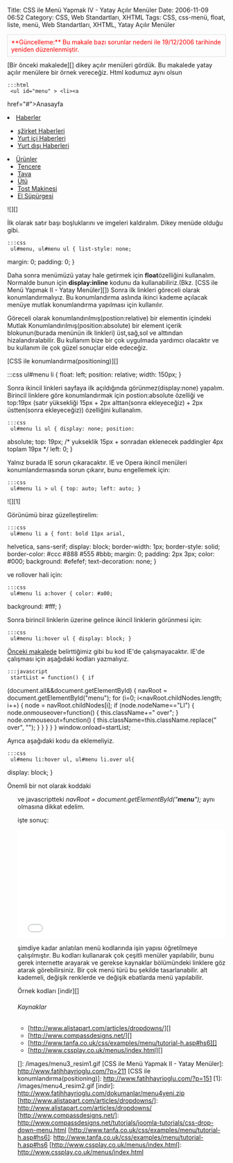 Title: CSS ile Menü Yapmak IV - Yatay Açılır Menüler
Date: 2006-11-09 06:52
Category: CSS, Web Standartları, XHTML
Tags: CSS, css-menü, float, liste, menü, Web Standartları, XHTML, Yatay Açılır Menüler

<div style="border:1px solid #ddd; color:#f00; padding:8px; margin-bottom:10px">
**Güncelleme:** Bu makale bazı sorunlar nedeni ile 19/12/2006 tarihinde
yeniden düzenlenmiştir.

</div>
[Bir önceki makalede][] dikey açılır menüleri gördük. Bu makalede yatay
açılır menülere bir örnek vereceğiz. Html kodumuz aynı olsun <!--more-->

	:::html
	 <ul id="menu" > <li><a
href="#">Anasayfa</a></li> <li><a href="#">Haberler</a>
<ul> <li><a href="#">şžirket Haberleri </a></li> <li><a
href="#">Yurt içi Haberleri </a></li> <li><a href="#">Yurt
dışı Haberleri</a></li> </ul> </li> <li><a
href="#">Ürünler</a> <ul> <li><a
href="#">Tencere</a></li> <li><a href="#">Tava</a></li>
<li><a href="#">Ütü</a></li> <li><a href="#">Tost Makinesi
</a></li> <li><a href="#">El Süpürgesi </a></li> </ul>
</li> </ul> 

![][]

İlk olarak satır başı boşluklarını ve imgeleri kaldıralım. Dikey menüde
olduğu gibi.

	:::css
	 ul#menu, ul#menu ul { list-style: none;
margin: 0; padding: 0; } 

Daha sonra menümüzü yatay hale getirmek için **float**özelliğini
kullanalım. Normalde bunun için **display:inline** kodunu da
kullanabiliriz.(Bkz. [CSS ile Menü Yapmak II - Yatay Menüler][]) Sonra
ilk linkleri göreceli olarak konumlandırmalıyız. Bu konumlandırma
aslında ikinci kademe açılacak menüye mutlak konumlandırma yapılması
için kullanılır.

<div class="ekstrabilgi">
Göreceli olarak konumlandırılmış(postion:relative) bir elementin
içindeki Mutlak Konumlandırılmış(position:absolute) bir element içerik
blokunun(burada menünün ilk linkleri) üst,sağ,sol ve alttından
hizalandıralabilir. Bu kullanım bize bir çok uygulmada yardımcı
olacaktır ve bu kullanım ile çok güzel sonuçlar elde edeceğiz.

[CSS ile konumlandırma(positioning)][]

</div>
	:::css
	 ul#menu li { float: left; position:
relative; width: 150px; } 

Sonra ikincil linkleri sayfaya ilk açıldığında görünmez(display:none)
yapalım. Birincil linklere göre konumlandırmak için postion:absolute
özelliği ve top:19px (satır yüksekliği 15px + 2px alttan(sonra
ekleyeceğiz) + 2px üstten(sonra ekleyeceğiz)) özelliğini kullanalım.

	:::css
	 ul#menu li ul { display: none; position:
absolute; top: 19px; /* yukseklik 15px + sonradan eklenecek paddingler
4px toplam 19px */ left: 0; } 

Yalnız burada IE sorun çıkaracaktır. IE ve Opera ikincil menüleri
konumlandırmasında sorun çıkarır, bunu engellemek için:

	:::css
	 ul#menu li > ul { top: auto; left: auto; }


![][1]

Görünümü biraz güzelleştirelim:

	:::css
	 ul#menu li a { font: bold 11px arial,
helvetica, sans-serif; display: block; border-width: 1px; border-style:
solid; border-color: #ccc #888 #555 #bbb; margin: 0; padding: 2px
3px; color: #000; background: #efefef; text-decoration: none; }


ve rollover hali için:

	:::css
	 ul#menu li a:hover { color: #a00;
background: #fff; } 

Sonra birincil linklerin üzerine gelince ikincil linklerin görünmesi
için:

	:::css
	 ul#menu li:hover ul { display: block; }


[Önceki makalede][Bir önceki makalede] belirttiğimiz gibi bu kod IE'de
çalışmayacaktır. IE'de çalışması için aşağıdaki kodları yazmalıyız.

	:::javascript
	 startList = function() { if
(document.all&&document.getElementById) { navRoot =
document.getElementById("menu"); for (i=0; i<navRoot.childNodes.length;
i++) { node = navRoot.childNodes[i]; if (node.nodeName=="LI") {
node.onmouseover=function() { this.className+=" over"; }
node.onmouseout=function() { this.className=this.className.replace("
over", ""); } } } } } window.onload=startList; 

Ayrıca aşağıdaki kodu da eklemeliyiz.

	:::css
	 ul#menu li:hover ul, ul#menu li.over ul{
display: block; } 

Önemli bir not olarak koddaki <span class="alternatifard">*<ul
id="**menu**" >*</span> ve javascriptteki
<span class="alternatifard">*navRoot =
document.getElementById("**menu**");*</span> aynı olmasına dikkat
edelim.

işte sonuç:

<iframe src="/dokumanlar/menu4.htm" width="480" height="250" frameborder="0" scrolling="auto"></iframe>

şimdiye kadar anlatılan menü kodlarında işin yapısı öğretilmeye
çalışılmıştır. Bu kodları kullanarak çok çeşitli menüler yapılabilir,
bunu gerek internette arayarak ve gerekse kaynaklar bölümündeki linklere
göz atarak görebilirsiniz. Bir çok menü türü bu şekilde tasarlanabilir.
alt kademeli, değişik renklerde ve değişik ebatlarda menü yapılabilir.

Örnek kodları [indir][]

###### Kaynaklar

-   [http://www.alistapart.com/articles/dropdowns/][]
-   [http://www.compassdesigns.net/][]
-   [http://www.tanfa.co.uk/css/examples/menu/tutorial-h.asp#hs6][]
-   [http://www.cssplay.co.uk/menus/index.html][]

</p>

  [Bir önceki makalede]: http://www.fatihhayrioglu.com/?p=216
  []: /images/menu3_resim1.gif
  [CSS ile Menü Yapmak II - Yatay Menüler]: http://www.fatihhayrioglu.com/?p=211
  [CSS ile konumlandırma(positioning)]: http://www.fatihhayrioglu.com/?p=151
  [1]: /images/menu4_resim2.gif
  [indir]: http://www.fatihhayrioglu.com/dokumanlar/menu4yeni.zip
  [http://www.alistapart.com/articles/dropdowns/]: http://www.alistapart.com/articles/dropdowns/
  [http://www.compassdesigns.net/]: http://www.compassdesigns.net/tutorials/joomla-tutorials/css-drop-down-menu.html
  [http://www.tanfa.co.uk/css/examples/menu/tutorial-h.asp#hs6]: http://www.tanfa.co.uk/css/examples/menu/tutorial-h.asp#hs6
  [http://www.cssplay.co.uk/menus/index.html]: http://www.cssplay.co.uk/menus/index.html
